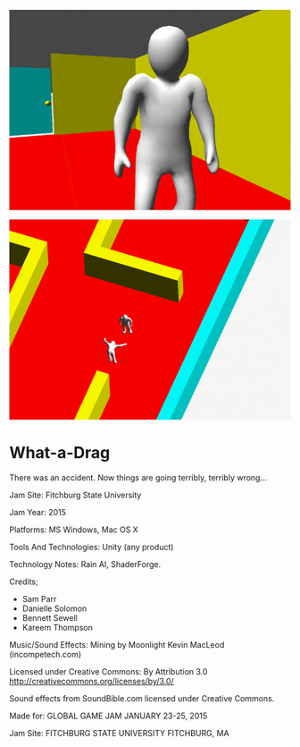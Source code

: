 ![Face](/face_1.png)

![Killer and Body](/killer_and_body.png)

# What-a-Drag
There was an accident. Now things are going terribly, terribly wrong...

Jam Site: Fitchburg State University

Jam Year: 2015

Platforms: MS Windows, Mac OS X

Tools And Technologies: Unity (any product)

Technology Notes: Rain AI, ShaderForge.

Credits;
 * Sam Parr
 * Danielle Solomon
 * Bennett Sewell
 * Kareem Thompson
 
Music/Sound Effects: Mining by Moonlight Kevin MacLeod (incompetech.com)

Licensed under Creative Commons: By Attribution 3.0
http://creativecommons.org/licenses/by/3.0/

Sound effects from SoundBible.com licensed under Creative Commons.

Made for: GLOBAL GAME JAM JANUARY 23-25, 2015

Jam Site: FITCHBURG STATE UNIVERSITY 
FITCHBURG, MA
